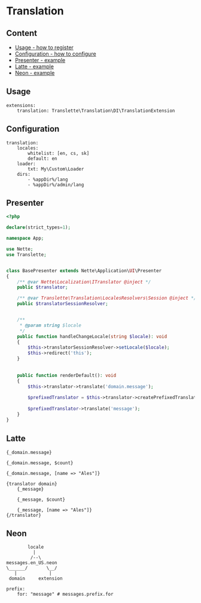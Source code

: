 # Translation

## Content
- [Usage - how to register](#usage)
- [Configuration - how to configure](#configuration)
- [Presenter - example](#presenter)
- [Latte - example](#latte)
- [Neon - example](#neon)

## Usage
```neon
extensions:
	translation: Translette\Translation\DI\TranslationExtension
```

## Configuration
```neon
translation:
	locales:
		whitelist: [en, cs, sk]
		default: en
	loader:
		txt: My\Custom\Loader
	dirs:
		- %appDir%/lang
		- %appDir%/admin/lang
```

## Presenter
```php
<?php

declare(strict_types=1);

namespace App;

use Nette;
use Translette;


class BasePresenter extends Nette\Application\UI\Presenter
{
	/** @var Nette\Localization\ITranslator @inject */
	public $translator;

	/** @var Translette\Translation\LocalesResolvers\Session @inject */
	public $translatorSessionResolver;


	/**
	 * @param string $locale
	 */
	public function handleChangeLocale(string $locale): void
	{
		$this->translatorSessionResolver->setLocale($locale);
		$this->redirect('this');
	}
	
	
	public function renderDefault(): void
	{
		$this->translator->translate('domain.message');
		
		$prefixedTranslator = $this->translator->createPrefixedTranslator('domain');
		
		$prefixedTranslator->translate('message');
	}
}
```

## Latte
```latte
{_domain.message}

{_domain.message, $count}

{_domain.message, [name => "Ales"]}

{translator domain}
	{_message}
	
	{_message, $count}

	{_message, [name => "Ales"]}
{/translator}
```

## Neon
```
        locale
          |
         /--\
messages.en_US.neon
\______/       \__/
   |            |
 domain     extension
 ```
 
```
prefix:
	for: "message" # messages.prefix.for

```
